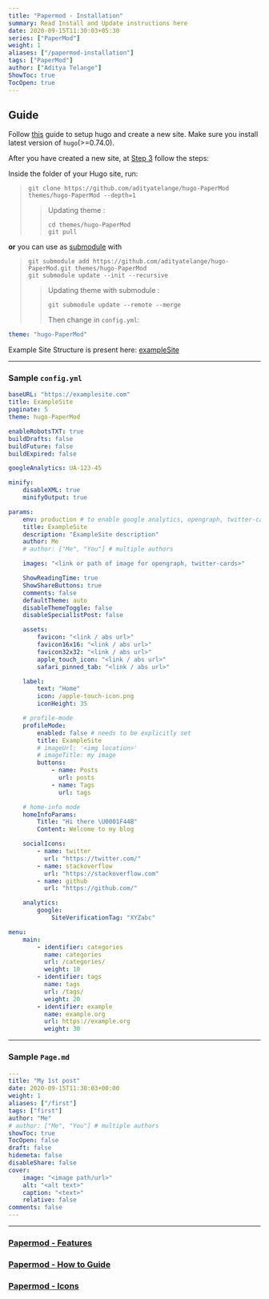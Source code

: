 ```yaml
---
title: "Papermod - Installation"
summary: Read Install and Update instructions here
date: 2020-09-15T11:30:03+05:30
series: ["PaperMod"]
weight: 1
aliases: ["/papermod-installation"]
tags: ["PaperMod"]
author: ["Aditya Telange"]
ShowToc: true
TocOpen: true
---
```


## Guide

Follow [this](https://gohugo.io/getting-started/quick-start/) guide to setup hugo and create a new site.
Make sure you install latest version of `hugo`(>=0.74.0).

After you have created a new site, at [Step 3](https://gohugo.io/getting-started/quick-start/#step-3-add-a-theme) follow the steps:

Inside the folder of your Hugo site, run:

> ```console
> git clone https://github.com/adityatelange/hugo-PaperMod themes/hugo-PaperMod --depth=1
> ```
>
> > Updating theme :
> >
> > ```console
> > cd themes/hugo-PaperMod
> > git pull
> > ```

**or** you can use as [submodule](https://www.atlassian.com/git/tutorials/git-submodule) with

> ```console
> git submodule add https://github.com/adityatelange/hugo-PaperMod.git themes/hugo-PaperMod
> git submodule update --init --recursive
> ```
>
> > Updating theme with submodule :
> >
> > ```console
> > git submodule update --remote --merge
> > ```
> >
> > Then change in `config.yml`:

```yml
theme: "hugo-PaperMod"
```

Example Site Structure is present here: [exampleSite](https://github.com/adityatelange/hugo-PaperMod/tree/exampleSite/)

---

### Sample `config.yml`

```yml
baseURL: "https://examplesite.com"
title: ExampleSite
paginate: 5
theme: hugo-PaperMod

enableRobotsTXT: true
buildDrafts: false
buildFuture: false
buildExpired: false

googleAnalytics: UA-123-45

minify:
    disableXML: true
    minifyOutput: true

params:
    env: production # to enable google analytics, opengraph, twitter-cards and schema.
    title: ExampleSite
    description: "ExampleSite description"
    author: Me
    # author: ["Me", "You"] # multiple authors

    images: "<link or path of image for opengraph, twitter-cards>"

    ShowReadingTime: true
    ShowShareButtons: true
    comments: false
    defaultTheme: auto
    disableThemeToggle: false
    disableSpecial1stPost: false

    assets:
        favicon: "<link / abs url>"
        favicon16x16: "<link / abs url>"
        favicon32x32: "<link / abs url>"
        apple_touch_icon: "<link / abs url>"
        safari_pinned_tab: "<link / abs url>"

    label:
        text: "Home"
        icon: /apple-touch-icon.png
        iconHeight: 35

    # profile-mode
    profileMode:
        enabled: false # needs to be explicitly set
        title: ExampleSite
        # imageUrl: '<img location>'
        # imageTitle: my image
        buttons:
            - name: Posts
              url: posts
            - name: Tags
              url: tags

    # home-info mode
    homeInfoParams:
        Title: "Hi there \U0001F44B"
        Content: Welcome to my blog

    socialIcons:
        - name: twitter
          url: "https://twitter.com/"
        - name: stackoverflow
          url: "https://stackoverflow.com"
        - name: github
          url: "https://github.com/"

    analytics:
        google:
            SiteVerificationTag: "XYZabc"

menu:
    main:
        - identifier: categories
          name: categories
          url: /categories/
          weight: 10
        - identifier: tags
          name: tags
          url: /tags/
          weight: 20
        - identifier: example
          name: example.org
          url: https://example.org
          weight: 30
```

---

### Sample `Page.md`

```yml
---
title: "My 1st post"
date: 2020-09-15T11:30:03+00:00
weight: 1
aliases: ["/first"]
tags: ["first"]
author: "Me"
# author: ["Me", "You"] # multiple authors
showToc: true
TocOpen: false
draft: false
hidemeta: false
disableShare: false
cover:
    image: "<image path/url>"
    alt: "<alt text>"
    caption: "<text>"
    relative: false
comments: false
---

```

---

### [Papermod - Features](../papermod-features)

### [Papermod - How to Guide](../papermod-how-to)

### [Papermod - Icons](../papermod-icons)
